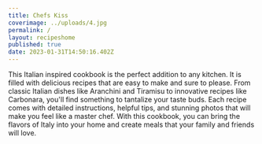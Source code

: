 ```yaml
---
title: Chefs Kiss
coverimage: ../uploads/4.jpg
permalink: /
layout: recipeshome
published: true
date: 2023-01-31T14:50:16.402Z
---
```

This Italian inspired cookbook is the perfect addition to any kitchen. It is filled with delicious recipes that are easy to make and sure to please. From classic Italian dishes like Aranchini and Tiramisu to innovative recipes like Carbonara, you'll find something to tantalize your taste buds. Each recipe comes with detailed instructions, helpful tips, and stunning photos that will make you feel like a master chef. With this cookbook, you can bring the flavors of Italy into your home and create meals that your family and friends will love.